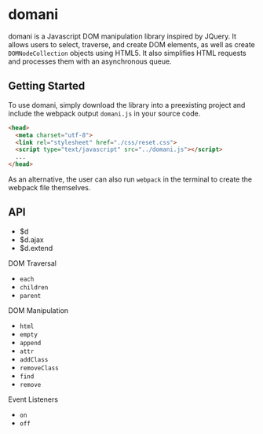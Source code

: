 # domani

domani is a Javascript DOM manipulation library inspired by JQuery. It allows users to select, traverse, and create DOM elements, as well as create `DOMNodeCollection` objects using HTML5. It also simplifies HTML requests and processes them with an asynchronous queue.

## Getting Started

To use domani, simply download the library into a preexisting project and include the webpack output `domani.js` in your source code.

```html
<head>
  <meta charset="utf-8">
  <link rel="stylesheet" href="./css/reset.css">
  <script type="text/javascript" src="../domani.js"></script>
  ...
</head>
```

As an alternative, the user can also run `webpack` in the terminal to create the webpack file themselves.

## API

* $d
* $d.ajax
* $d.extend

DOM Traversal

* `each`
* `children`
* `parent`

DOM Manipulation

* `html`
* `empty`
* `append`
* `attr`
* `addClass`
* `removeClass`
* `find`
* `remove`

Event Listeners

* `on`
* `off`
